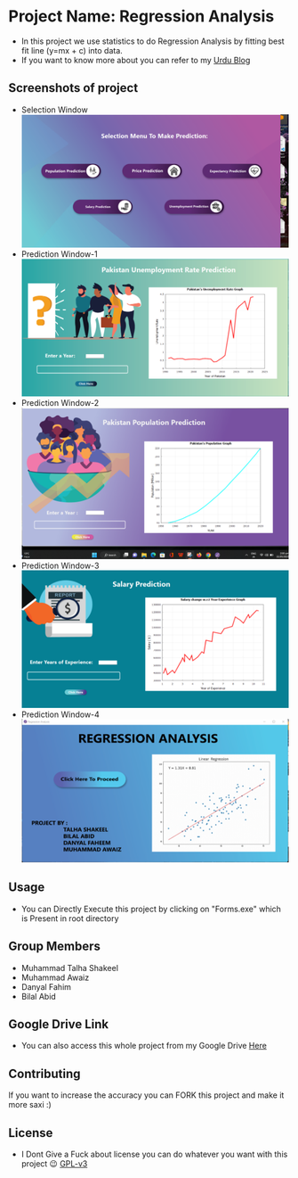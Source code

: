 # Project Name: Regression Analysis 

* In this project we use statistics to do Regression Analysis by fitting best fit line (y=mx + c) into data.
* If you want to know more about you can refer to my [Urdu Blog](https://www.freecodecamp.org/urdu/news/linear-regression-pytorch-urdu-1-3/) 

## Screenshots of project
* Selection Window
![Screenshot](https://github.com/cls-talha/PF-final-project/blob/main/screenshots/2.png)
* Prediction Window-1
![Screenshot](https://github.com/cls-talha/PF-final-project/blob/main/screenshots/3.png)
* Prediction Window-2
![Screenshot](https://github.com/cls-talha/PF-final-project/blob/main/screenshots/4.png)
* Prediction Window-3
![Screenshot](https://github.com/cls-talha/PF-final-project/blob/main/screenshots/5.png)
* Prediction Window-4
![Screenshot](https://github.com/cls-talha/PF-final-project/blob/main/screenshots/6.png)


## Usage
* You can Directly Execute this project by clicking on "Forms.exe" which is Present in root directory

## Group Members
* Muhammad Talha Shakeel
* Muhammad Awaiz 
* Danyal Fahim
* Bilal Abid
## Google Drive Link
* You can also access this whole project from my Google Drive [Here](https://drive.google.com/drive/folders/1YJqHsRhvGPhq657K_2kYXLKi8y7d1zhK?usp=share_link)
## Contributing
If you want to increase the accuracy you can FORK this project and make it more saxi :)

## License
- I Dont Give a Fuck about license you can do whatever you want with this project 😉
[GPL-v3](https://www.gnu.org/licenses/gpl-3.0.en.html)
